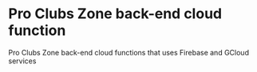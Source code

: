 # Pro Clubs Zone back-end cloud function
Pro Clubs Zone back-end cloud functions that uses Firebase and GCloud services
